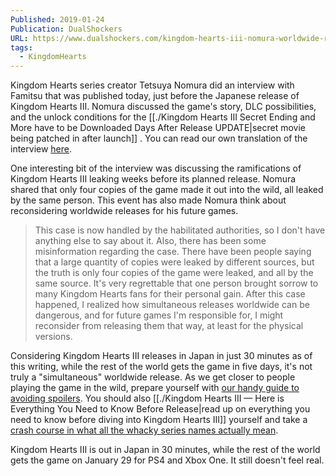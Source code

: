```yaml
---
Published: 2019-01-24
Publication: DualShockers
URL: https://www.dualshockers.com/kingdom-hearts-iii-nomura-worldwide-release-interview/
tags:
  - KingdomHearts
---
```

Kingdom Hearts series creator Tetsuya Nomura did an interview with Famitsu that was published today, just before the Japanese release of Kingdom Hearts III. Nomura discussed the game's story, DLC possibilities, and the unlock conditions for the [[./Kingdom Hearts III Secret Ending and More have to be Downloaded Days After Release UPDATE|secret movie being patched in after launch]] . You can read our own translation of the interview [here](https://www.dualshockers.com/kingdom-hearts-3-tetsuya-nomura-interview-how-to-unlock-secret-movie-and-more-in-famitsu-interview/).

One interesting bit of the interview was discussing the ramifications of Kingdom Hearts III leaking weeks before its planned release. Nomura shared that only four copies of the game made it out into the wild, all leaked by the same person. This event has also made Nomura think about reconsidering worldwide releases for his future games.

> This case is now handled by the habilitated authorities, so I don't have anything else to say about it.  Also, there has been some misinformation regarding the case. There have been people saying that a large quantity of copies were leaked by different sources, but the truth is only four copies of the game were leaked, and all by the same source. It's very regrettable that one person brought sorrow to many Kingdom Hearts fans for their personal gain. After this case happened, I realized how simultaneous releases worldwide can be dangerous, and for future games I'm responsible for, I might reconsider from releasing them that way, at least for the physical versions.

Considering Kingdom Hearts III releases in Japan in just 30 minutes as of this writing, while the rest of the world gets the game in five days, it's not truly a "simultaneous" worldwide release. As we get closer to people playing the game in the wild, prepare yourself with [our handy guide to avoiding spoilers](https://www.dualshockers.com/kingdom-hearts-iii-3-leak-spoiler-block-guide/). You should also [[./Kingdom Hearts III — Here is Everything You Need to Know Before Release|read up on everything you need to know before diving into Kingdom Hearts III]] yourself and take a[ crash course in what all the whacky series names actually mean](https://www.dualshockers.com/kingdom-hearts-titles-explained/).

Kingdom Hearts III is out in Japan in 30 minutes, while the rest of the world gets the game on January 29 for PS4 and Xbox One. It still doesn't feel real.